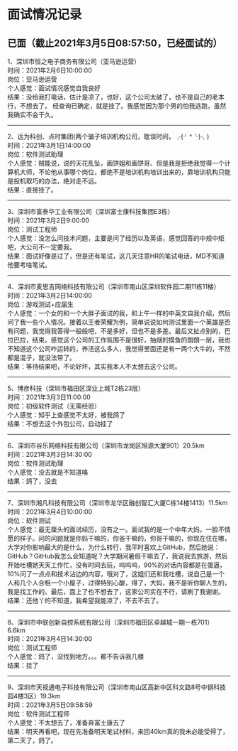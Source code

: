 # 面试情况记录
## 已面（截止2021年3月5日08:57:50，已经面试的）

1、深圳市恒之电子商务有限公司（亚马逊运营）<br/>
时间：2021年2月6日10:00:00<br/>
岗位：亚马逊运营<br/>
个人感觉：面试情况感觉自我良好<br/>
结果：没给我打电话，估计是凉了，也好，这个公司太破了，也不是自己的老本行，不想去了。
			经查询已确定，就是挂了。我感觉因为那个男的怕我逃跑，虽然我确实不会干久。
***
2、远为科创、点时集团(两个骗子培训机构公司，耽误时间，╭(╯^╰)╮)<br/>
时间：2021年3月1日14:00:00<br/>
岗位：软件测试助理<br/>
个人感觉：贼能说，说的天花乱坠，画饼姐和画饼哥、但是我是拒绝我觉得一个计算机大师，不论他从事哪个岗位，都绝不是培训机构培训出来的，靠培训机构只能是投机取巧的办法，绝对走不远。<br/>
结果：直接挂了。
***
3、深圳市富泰华工业有限公司（深圳富士康科技集团E3栋）<br/>
时间：2021年3月2日9:00:00<br/>
岗位：测试工程师<br/>
个人感觉：没怎么问技术问题，主要是问了经历以及英语，感觉回答的中规中矩吧，大公司不一定要我。<br/>
结果：面试好像是过了，但是还有笔试，这几天注意HR的笔试电话，MD不知道他要考啥笔试。
***
4、深圳市麦思吉网络科技有限公司（深圳市南山区深圳软件园二期11栋11楼）<br/>
时间：2021年3月2日14:00:00<br/>
岗位：游戏测试+应届生<br/>
个人感觉：一个女的和一个大胖子面试的我，和上午一样的中英文自我介绍，然后问了我一些个人情况。接着以王者荣耀为例，简单说说如何测试里面一个英雄是否有问题，我觉得我答得一般般吧，不是多好，但也不是多差。最后又扯点别的，巴拉巴拉，结束。感觉这个公司的工作氛围不是很好，抽烟的摸鱼的朗朗一层，我也不知道这个公司咋运转的，养活这么多人，我觉得里面还是有一两个大牛的，不然都是混子，就没法带了。<br/>
结果：等待结果吧，不论好坏，其实我本人不太想去这个公司。
***
5、博彦科技（深圳市福田区深业上城T2栋23层）<br/>
时间：2021年3月3日11:00:00<br/>
岗位：初级软件测试（无需经验）<br/>
个人感觉：知乎上查感觉不太好，被我鸽了<br/>
结果：不想去这个外包公司，自动挂了
***
6、深圳市谷乐网络科技有限公司（深圳市龙岗区旭源大厦901）20.5km<br/>
时间：2021年3月3日14:30:00<br/>
岗位：软件测试助理<br/>
个人感觉：没去就是不知道咯<br/>
结果：鸽了，没去
***
7、深圳市湘凡科技有限公司（深圳市龙华区融创智汇大厦C栋14楼1413）11.5km<br/>
时间：2021年3月4日10:00:00<br/>
岗位：软件测试<br/>
个人感觉：最无厘头的面试经历，没有之一。面试我的是一个中年大妈，一脸不情愿的样子。问的问题就是你妈干嘛的，你爸干嘛的，你哥干嘛的，你现在住在哪，大学对你影响最大的是什么，为什么转行，我平时喜欢上GitHub，然后她说：GitHub？GitHub我怎么会知道呢？大学期间暑假干嘛去了，我说我去旅游，然后开始吐槽她天天工作忙，没有时间去玩，呜呜呜，90%的对话内容都是在蛋逼，10%问了一点点和技术沾边的内容，哦对了，这姐们还和我吐槽，说自己是一个人和几个人合租一个小屋子，过得特别心酸，得了，大妈，我不是听你聊人生的，我是找工作的。最后，面上了也不想去了，这家公司实在不行，请刷了我谢谢。<br/>
结果：还他丫的不知道，我希望我能凉了，不去不去了。
***
8、深圳市中联创新自控系统有限公司（深圳市福田区卓越城一期一栋701）6.6km<br/>
时间：2021年3月4日14:30:00<br/>
岗位：测试工程师<br/>
个人感觉：鸽了，没找到地方。。。都不告诉我几楼<br/>
结果：挂了
***
9、深圳市天视通电子科技有限公司（深圳市南山区高新中区科文路8号中钢科技园4楼3区）19.3km<br/>
时间：2021年3月5日09:58:59<br/>
岗位：软件测试工程师<br/>
个人感觉：不太想去了，准备奔富士康去了<br/>
结果：明天再看吧，现在先准备明天笔试材料，来回40km真的我未必能受得了，第二天了，鸽了。
